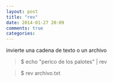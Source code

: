 ```yaml
---
layout: post
title: "rev"
date: 2014-01-27 20:09
comments: true
categories: 
---
```

invierte una cadena de texto o un archivo

>$ echo "perico de los palotes" | rev

>$ rev archivo.txt 

